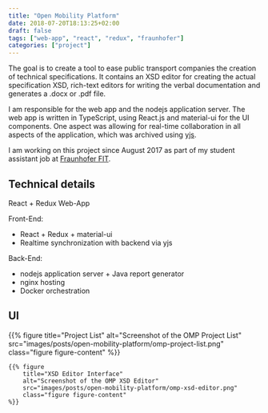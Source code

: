 ```yaml
---
title: "Open Mobility Platform"
date: 2018-07-20T18:13:25+02:00
draft: false
tags: ["web-app", "react", "redux", "fraunhofer"]
categories: ["project"]
---
```


The goal is to create a tool to ease public transport companies the creation of technical specifications. It contains an XSD editor for creating the actual specification XSD, rich-text editors for writing the verbal documentation and generates a .docx or .pdf file.

I am responsible for the web app and the nodejs application server. The web app is written in TypeScript, using React.js and material-ui for the UI components. One aspect was allowing for real-time collaboration in all aspects of the application, which was archived using [yjs](https://github.com/y-js/yjs).

I am working on this project since August 2017 as part of my student assistant job at [Fraunhofer FIT](https://fit.fraunhofer.de/).

## Technical details

React + Redux Web-App

Front-End:

- React + Redux + material-ui
- Realtime synchronization with backend via yjs

Back-End:

- nodejs application server + Java report generator
- nginx hosting
- Docker orchestration

## UI

<div class="figure-row">
    {{% figure
        title="Project List"
        alt="Screenshot of the OMP Project List"
        src="images/posts/open-mobility-platform/omp-project-list.png"
        class="figure figure-content"
    %}}

    {{% figure
        title="XSD Editor Interface"
        alt="Screenshot of the OMP XSD Editor"
        src="images/posts/open-mobility-platform/omp-xsd-editor.png"
        class="figure figure-content"
    %}}
</div>

